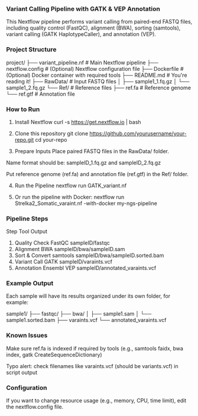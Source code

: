 ### Variant Calling Pipeline with GATK & VEP Annotation
This Nextflow pipeline performs variant calling from paired-end FASTQ files, including quality control (FastQC), alignment (BWA), sorting (samtools), variant calling (GATK HaplotypeCaller), and annotation (VEP).

### Project Structure
project/
├── variant_pipeline.nf         # Main Nextflow pipeline
├── nextflow.config             # (Optional) Nextflow configuration file
├── Dockerfile                  # (Optional) Docker container with required tools
├── README.md                   # You're reading it!
├── RawData/                    # Input FASTQ files
│   ├── sample1_1.fq.gz
│   └── sample1_2.fq.gz
└── Ref/                        # Reference files
    ├── ref.fa                  # Reference genome
    └── ref.gtf                 # Annotation file


### How to Run
1. Install Nextflow
curl -s https://get.nextflow.io | bash

2. Clone this repository
git clone https://github.com/yourusername/your-repo.git
cd your-repo

3. Prepare Inputs
Place paired FASTQ files in the RawData/ folder.

Name format should be: sampleID_1.fq.gz and sampleID_2.fq.gz

Put reference genome (ref.fa) and annotation file (ref.gtf) in the Ref/ folder.

4. Run the Pipeline
nextflow run GATK_variant.nf

5. Or run the pipeline with Docker:
nextflow run Strelka2_Somatic_varaint.nf -with-docker my-ngs-pipeline



### Pipeline Steps

Step	Tool	Output
1. Quality Check	FastQC	sampleID/fastqc
2. Alignment	BWA	sampleID/bwa/sampleID.sam
3. Sort & Convert	samtools	sampleID/bwa/sampleID.sorted.bam
4. Variant Call	GATK	sampleID/varaints.vcf
5. Annotation	Ensembl VEP	sampleID/annotated_varaints.vcf

### Example Output
Each sample will have its results organized under its own folder, for example:

sample1/
├── fastqc/
├── bwa/
│   ├── sample1.sam
│   └── sample1.sorted.bam
├── varaints.vcf
└── annotated_varaints.vcf

### Known Issues
Make sure ref.fa is indexed if required by tools (e.g., samtools faidx, bwa index, gatk CreateSequenceDictionary)

Typo alert: check filenames like varaints.vcf (should be variants.vcf) in script output


### Configuration
If you want to change resource usage (e.g., memory, CPU, time limit), edit the nextflow.config file.







